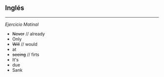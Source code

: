 ## Inglés
---
_Ejercicio Matinal_
- ~~Never~~ //  already
- Only
- ~~Will~~ // would 
- at
- ~~seeing~~ // firts
- It's
- due
- Sank